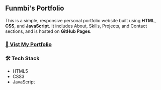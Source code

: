 ## Funmbi's Portfolio
This is a simple, responsive personal portfolio website built using **HTML**, **CSS**, and **JavaScript**. It includes About, Skills, Projects, and Contact sections, and is hosted on **GitHub Pages**.

### [🔗 Vist My Portfolio](https://funmbia.github.io/funmbi-akande/)

### 🛠️ Tech Stack
- HTML5  
- CSS3 
- JavaScript

